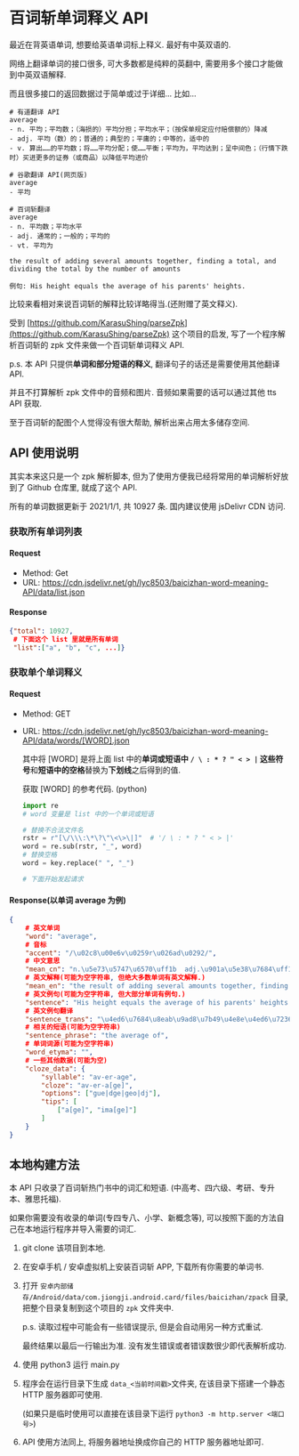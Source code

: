 # 百词斩单词释义 API

最近在背英语单词, 想要给英语单词标上释义. 最好有中英双语的.

网络上翻译单词的接口很多, 可大多数都是纯粹的英翻中, 需要用多个接口才能做到中英双语解释.

而且很多接口的返回数据过于简单或过于详细... 比如...

```
# 有道翻译 API
average
- n. 平均；平均数；（海损的）平均分担；平均水平；（按保单规定应付赔偿额的）降减
- adj. 平均（数）的；普通的；典型的；平庸的；中等的，适中的
- v. 算出……的平均数；将……平均分配；使……平衡；平均为，平均达到；呈中间色；（行情下跌时）买进更多的证券（或商品）以降低平均进价

# 谷歌翻译 API(网页版)
average
- 平均

# 百词斩翻译
average
- n. 平均数；平均水平
- adj. 通常的；一般的；平均的
- vt. 平均为

the result of adding several amounts together, finding a total, and dividing the total by the number of amounts

例句: His height equals the average of his parents' heights.
```

比较来看相对来说百词斩的解释比较详略得当.(还附赠了英文释义).

受到 [https://github.com/KarasuShing/parseZpk](https://github.com/KarasuShing/parseZpk) 这个项目的启发, 写了一个程序解析百词斩的 zpk 文件来做一个百词斩单词释义 API.

p.s. 本 API 只提供**单词和部分短语的释义**, 翻译句子的话还是需要使用其他翻译 API.

并且不打算解析 zpk 文件中的音频和图片. 音频如果需要的话可以通过其他 tts API 获取.

至于百词斩的配图个人觉得没有很大帮助, 解析出来占用太多储存空间.

## API 使用说明

其实本来这只是一个 zpk 解析脚本, 但为了使用方便我已经将常用的单词解析好放到了 Github 仓库里, 就成了这个 API.

所有的单词数据更新于 2021/1/1, 共 10927 条. 国内建议使用 jsDelivr CDN 访问.

### 获取所有单词列表

#### Request

- Method: Get
- URL: https://cdn.jsdelivr.net/gh/lyc8503/baicizhan-word-meaning-API/data/list.json

#### Response

```json
{"total": 10927,
 # 下面这个 list 里就是所有单词
 "list":["a", "b", "c", ...]}
```

### 获取单个单词释义

#### Request

- Method: GET

- URL: https://cdn.jsdelivr.net/gh/lyc8503/baicizhan-word-meaning-API/data/words/[WORD].json

  其中将 [WORD] 是将上面 list 中的**单词或短语中 `/ \ : * ? " < > |` 这些符号**和**短语中的空格**替换为**下划线**之后得到的值.

  获取 [WORD] 的参考代码. (python)

  ```python
  import re
  # word 变量是 list 中的一个单词或短语
  
  # 替换不合法文件名
  rstr = r"[\/\\\:\*\?\"\<\>\|]"  # '/ \ : * ? " < > |'
  word = re.sub(rstr, "_", word)
  # 替换空格
  word = key.replace(" ", "_")
  
  # 下面开始发起请求
  ```

#### Response(以单词 average 为例)

```json
{
    # 英文单词
	"word": "average",
    # 音标
	"accent": "/\u02c8\u00e6v\u0259r\u026ad\u0292/",
    # 中文意思
	"mean_cn": "n.\u5e73\u5747\u6570\uff1b  adj.\u901a\u5e38\u7684\uff1b  vt.\u5e73\u5747\u4e3a",
    # 英文解释(可能为空字符串, 但绝大多数单词有英文解释.)
	"mean_en": "the result of adding several amounts together, finding a total, and dividing the total by the number of amounts",
    # 英文例句(可能为空字符串, 但大部分单词有例句.)
	"sentence": "His height equals the average of his parents' heights.",
    # 英文例句翻译
	"sentence_trans": "\u4ed6\u7684\u8eab\u9ad8\u7b49\u4e8e\u4ed6\u7236\u6bcd\u8eab\u9ad8\u7684\u5e73\u5747\u6570\u3002",
    # 相关的短语(可能为空字符串)
	"sentence_phrase": "the average of",
    # 单词词源(可能为空字符串)
	"word_etyma": "",
    # 一些其他数据(可能为空)
	"cloze_data": {
		"syllable": "av-er-age",
		"cloze": "av-er-a[ge]",
		"options": ["gue|dge|geo|dj"],
		"tips": [
			["a[ge]", "ima[ge]"]
		]
	}
}
```

## 本地构建方法

本 API 只收录了百词斩热门书中的词汇和短语. (中高考、四六级、考研、专升本、雅思托福).

如果你需要没有收录的单词(专四专八、小学、新概念等), 可以按照下面的方法自己在本地运行程序并导入需要的词汇.

1. git clone 该项目到本地.

2. 在安卓手机 / 安卓虚拟机上安装百词斩 APP, 下载所有你需要的单词书.

3. 打开 `安卓内部储存/Android/data/com.jiongji.android.card/files/baicizhan/zpack` 目录, 把整个目录复制到这个项目的 `zpk` 文件夹中.

   p.s. 读取过程中可能会有一些错误提示, 但是会自动用另一种方式重试.

   最终结果以最后一行输出为准. 没有发生错误或者错误数很少即代表解析成功.

4. 使用 python3 运行 main.py

5. 程序会在运行目录下生成 `data_<当前时间戳>`文件夹, 在该目录下搭建一个静态 HTTP 服务器即可使用.

   (如果只是临时使用可以直接在该目录下运行 `python3 -m http.server <端口号>`)

6. API 使用方法同上, 将服务器地址换成你自己的 HTTP 服务器地址即可.

